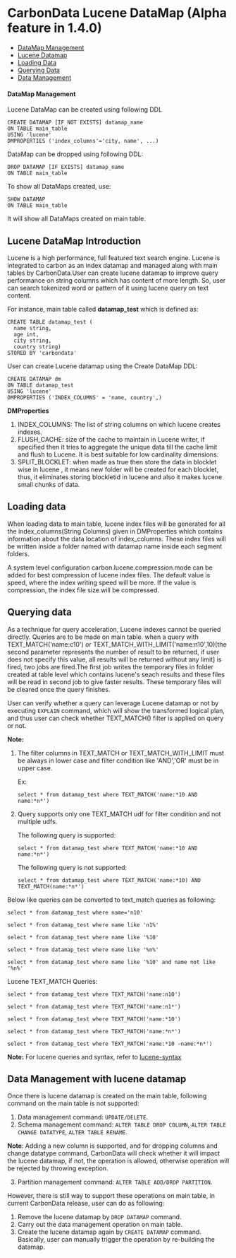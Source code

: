 # CarbonData Lucene DataMap (Alpha feature in 1.4.0)
  
* [DataMap Management](#datamap-management)
* [Lucene Datamap](#lucene-datamap-introduction)
* [Loading Data](#loading-data)
* [Querying Data](#querying-data)
* [Data Management](#data-management-with-lucene-datamap)

#### DataMap Management 
Lucene DataMap can be created using following DDL
  ```
  CREATE DATAMAP [IF NOT EXISTS] datamap_name
  ON TABLE main_table
  USING 'lucene'
  DMPROPERTIES ('index_columns'='city, name', ...)
  ```

DataMap can be dropped using following DDL:
  ```
  DROP DATAMAP [IF EXISTS] datamap_name
  ON TABLE main_table
  ```
To show all DataMaps created, use:
  ```
  SHOW DATAMAP 
  ON TABLE main_table
  ```
It will show all DataMaps created on main table.


## Lucene DataMap Introduction
  Lucene is a high performance, full featured text search engine. Lucene is integrated to carbon as
  an index datamap and managed along with main tables by CarbonData.User can create lucene datamap 
  to improve query performance on string columns which has content of more length. So, user can 
  search tokenized word or pattern of it using lucene query on text content.
  
  For instance, main table called **datamap_test** which is defined as:
  
  ```
  CREATE TABLE datamap_test (
    name string,
    age int,
    city string,
    country string)
  STORED BY 'carbondata'
  ```
  
  User can create Lucene datamap using the Create DataMap DDL:
  
  ```
  CREATE DATAMAP dm
  ON TABLE datamap_test
  USING 'lucene'
  DMPROPERTIES ('INDEX_COLUMNS' = 'name, country',)
  ```

**DMProperties**
1. INDEX_COLUMNS: The list of string columns on which lucene creates indexes.
2. FLUSH_CACHE: size of the cache to maintain in Lucene writer, if specified then it tries to 
   aggregate the unique data till the cache limit and flush to Lucene. It is best suitable for low 
   cardinality dimensions.
3. SPLIT_BLOCKLET: when made as true then store the data in blocklet wise in lucene , it means new 
   folder will be created for each blocklet, thus, it eliminates storing blockletid in lucene and 
   also it makes lucene small chunks of data.
   
## Loading data
When loading data to main table, lucene index files will be generated for all the
index_columns(String Columns) given in DMProperties which contains information about the data
location of index_columns. These index files will be written inside a folder named with datamap name
inside each segment folders.

A system level configuration carbon.lucene.compression.mode can be added for best compression of
lucene index files. The default value is speed, where the index writing speed will be more. If the
value is compression, the index file size will be compressed.

## Querying data
As a technique for query acceleration, Lucene indexes cannot be queried directly.
Queries are to be made on main table. when a query with TEXT_MATCH('name:c10') or 
TEXT_MATCH_WITH_LIMIT('name:n10',10)[the second parameter represents the number of result to be 
returned, if user does not specify this value, all results will be returned without any limit] is 
fired, two jobs are fired.The first job writes the temporary files in folder created at table level 
which contains lucene's seach results and these files will be read in second job to give faster 
results. These temporary files will be cleared once the query finishes.

User can verify whether a query can leverage Lucene datamap or not by executing `EXPLAIN`
command, which will show the transformed logical plan, and thus user can check whether TEXT_MATCH()
filter is applied on query or not.

**Note:**
 1. The filter columns in TEXT_MATCH or TEXT_MATCH_WITH_LIMIT must be always in lower case and 
filter condition like 'AND','OR' must be in upper case.

      Ex: 
      ```
      select * from datamap_test where TEXT_MATCH('name:*10 AND name:*n*')
      ```
     
2. Query supports only one TEXT_MATCH udf for filter condition and not multiple udfs.

   The following query is supported:
   ```
   select * from datamap_test where TEXT_MATCH('name:*10 AND name:*n*')
   ```
       
   The following query is not supported:
   ```
   select * from datamap_test where TEXT_MATCH('name:*10) AND TEXT_MATCH(name:*n*')
   ```
       
          
Below like queries can be converted to text_match queries as following:
```
select * from datamap_test where name='n10'

select * from datamap_test where name like 'n1%'

select * from datamap_test where name like '%10'

select * from datamap_test where name like '%n%'

select * from datamap_test where name like '%10' and name not like '%n%'
```
Lucene TEXT_MATCH Queries:
```
select * from datamap_test where TEXT_MATCH('name:n10')

select * from datamap_test where TEXT_MATCH('name:n1*')

select * from datamap_test where TEXT_MATCH('name:*10')

select * from datamap_test where TEXT_MATCH('name:*n*')

select * from datamap_test where TEXT_MATCH('name:*10 -name:*n*')
```
**Note:** For lucene queries and syntax, refer to [lucene-syntax](www.lucenetutorial.com/lucene-query-syntax.html)

## Data Management with lucene datamap
Once there is lucene datamap is created on the main table, following command on the main
table
is not supported:
1. Data management command: `UPDATE/DELETE`.
2. Schema management command: `ALTER TABLE DROP COLUMN`, `ALTER TABLE CHANGE DATATYPE`, 
`ALTER TABLE RENAME`.

**Note**: Adding a new column is supported, and for dropping columns and change datatype 
command, CarbonData will check whether it will impact the lucene datamap, if not, the operation 
is allowed, otherwise operation will be rejected by throwing exception.


3. Partition management command: `ALTER TABLE ADD/DROP PARTITION`.

However, there is still way to support these operations on main table, in current CarbonData 
release, user can do as following:
1. Remove the lucene datamap by `DROP DATAMAP` command.
2. Carry out the data management operation on main table.
3. Create the lucene datamap again by `CREATE DATAMAP` command.
Basically, user can manually trigger the operation by re-building the datamap.


